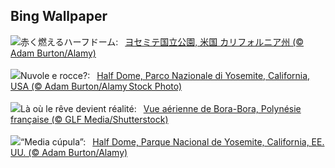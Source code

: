## Bing Wallpaper
![](https://www.bing.com/th?id=OHR.HalfDomeYosemite_JA-JP3299475040_UHD.jpg&w=1000)赤く燃えるハーフドーム:&nbsp;&ensp;[ヨセミテ国立公園, 米国 カリフォルニア州 (© Adam Burton/Alamy)](https://www.bing.com/th?id=OHR.HalfDomeYosemite_JA-JP3299475040_UHD.jpg)
<br><br/>
![](https://www.bing.com/th?id=OHR.HalfDomeYosemite_IT-IT2723116418_UHD.jpg&w=1000)Nuvole e rocce?:&nbsp;&ensp;[Half Dome, Parco Nazionale di Yosemite, California, USA (© Adam Burton/Alamy Stock Photo)](https://www.bing.com/th?id=OHR.HalfDomeYosemite_IT-IT2723116418_UHD.jpg)
<br><br/>
![](https://www.bing.com/th?id=OHR.BoraPapeete_FR-FR3866752919_UHD.jpg&w=1000)Là où le rêve devient réalité:&nbsp;&ensp;[Vue aérienne de Bora-Bora, Polynésie française (© GLF Media/Shutterstock)](https://www.bing.com/th?id=OHR.BoraPapeete_FR-FR3866752919_UHD.jpg)
<br><br/>
![](https://www.bing.com/th?id=OHR.HalfDomeYosemite_ES-ES8574128580_UHD.jpg&w=1000)“Media cúpula”:&nbsp;&ensp;[Half Dome, Parque Nacional de Yosemite, California, EE. UU. (© Adam Burton/Alamy)](https://www.bing.com/th?id=OHR.HalfDomeYosemite_ES-ES8574128580_UHD.jpg)
<br><br/>
